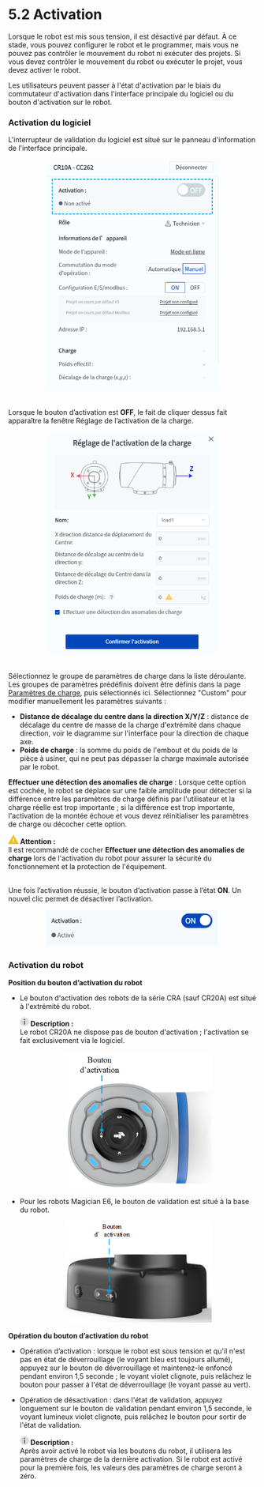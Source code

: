 # 5.2 Activation

Lorsque le robot est mis sous tension, il est désactivé par défaut. À ce stade, vous pouvez configurer le robot et le programmer, mais vous ne pouvez pas contrôler le mouvement du robot ni exécuter des projets. Si vous devez contrôler le mouvement du robot ou exécuter le projet, vous devez activer le robot.

Les utilisateurs peuvent passer à l'état d'activation par le biais du commutateur d'activation dans l'interface principale du logiciel ou du bouton d'activation sur le robot.

### Activation du logiciel

L'interrupteur de validation du logiciel est situé sur le panneau d'information de l'interface principale.

<div align=center><img src="image/enable_area.png" width="350"/></div>

<br/>

Lorsque le bouton d’activation est **OFF**, le fait de cliquer dessus fait apparaître la fenêtre Réglage de l’activation de la charge.

<div align=center><img src="image/enable_load.png" width="350"/></div>

<br/>

Sélectionnez le groupe de paramètres de charge dans la liste déroulante. Les groupes de paramètres prédéfinis doivent être définis dans la page [Paramètres de charge](..\setting\load.md), puis sélectionnés ici. Sélectionnez "Custom" pour modifier manuellement les paramètres suivants :

- **Distance de décalage du centre dans la direction X/Y/Z** : distance de décalage du centre de masse de la charge d'extrémité dans chaque direction, voir le diagramme sur l'interface pour la direction de chaque axe.<br/>
- **Poids de charge** : la somme du poids de l'embout et du poids de la pièce à usiner, qui ne peut pas dépasser la charge maximale autorisée par le robot.<br />

**Effectuer une détection des anomalies de charge** : Lorsque cette option est cochée, le robot se déplace sur une faible amplitude pour détecter si la différence entre les paramètres de charge définis par l'utilisateur et la charge réelle est trop importante ; si la différence est trop importante, l'activation de la montée échoue et vous devez réinitialiser les paramètres de charge ou décocher cette option.

<div class="caution2"><img src="../image/caution.png" height="18" /><b> Attention : </b><div>Il est recommandé de cocher <b>Effectuer une détection des anomalies de charge</b> lors de l'activation du robot pour assurer la sécurité du fonctionnement et la protection de l'équipement. </div></div>

<br/>

Une fois l’activation réussie, le bouton d’activation passe à l’état **ON**. Un nouvel clic permet de désactiver l’activation.

<div align=center><img src="image/enabled.png" width="350"/></div>

### Activation du robot

**Position du bouton d’activation du robot**

- Le bouton d'activation des robots de la série CRA (sauf CR20A) est situé à l'extrémité du robot.
  
  <div class="info1"><img src="../image/info.png"  height="18" /><b> Description : </b><div>Le robot CR20A ne dispose pas de bouton d'activation ; l'activation se fait exclusivement via le logiciel. </div></div>
  
  <br/>
  
  <div align=center><img src="image/enable_cra.png" width="300"/></div>

- Pour les robots Magician E6, le bouton de validation est situé à la base du robot.
  
  <div align=center><img src="image/enable_e6.png" width="300"/></div>


**Opération du bouton d’activation du robot**

- Opération d’activation : lorsque le robot est sous tension et qu'il n'est pas en état de déverrouillage (le voyant bleu est toujours allumé), appuyez sur le bouton de déverrouillage et maintenez-le enfoncé pendant environ 1,5 seconde ; le voyant violet clignote, puis relâchez le bouton pour passer à l'état de déverrouillage (le voyant passe au vert).

- Opération de désactivation : dans l'état de validation, appuyez longuement sur le bouton de validation pendant environ 1,5 seconde, le voyant lumineux violet clignote, puis relâchez le bouton pour sortir de l'état de validation.
  
  <div class="info1"><img src="../image/info.png"  height="18" /><b> Description : </b><div>Après avoir activé le robot via les boutons du robot, il utilisera les paramètres de charge de la dernière activation. Si le robot est activé pour la première fois, les valeurs des paramètres de charge seront à zéro. </div></div>
